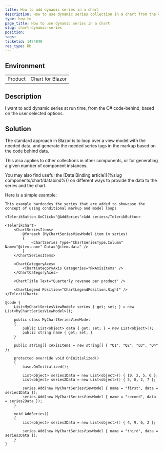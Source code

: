 ```yaml
---
title: How to add dynamic series in a chart
description: How to use dynamic series collection in a chart from the code-behind.
type: how-to
page_title: How to use dynamic series in a chart
slug: chart-dynamic-series
position: 
tags: 
ticketid: 1424840 
res_type: kb
---
```


## Environment

<table>
    <tbody>
        <tr>
            <td>Product</td>
            <td>Chart for Blazor</td>
        </tr>
    </tbody>
</table>


## Description

I want to add dynamic series at run time, from the C# code-behind, based on the user selected options.


## Solution

The standard approach in Blazor is to loop over a view model with the needed data, and generate the needed series tags in the markup based on the code behind data.

This also applies to other collections in other components, or for generating a given number of component instances.

You may also find useful the [Data Binding article]({%slug components/chart/databind%}) on different ways to provide the data to the series and the chart.


Here is a simple example:

````RAZOR
This example hardcodes the series that are added to showcase the concept of using conditional markup and model loops

<TelerikButton OnClick="@AddSeries">Add series</TelerikButton>

<TelerikChart>
    <ChartSeriesItems>
        @foreach (MyChartSeriesViewModel item in series)
        {
            <ChartSeries Type="ChartSeriesType.Column" Name="@item.name" Data="@item.data" />
        }
    </ChartSeriesItems>

    <ChartCategoryAxes>
        <ChartCategoryAxis Categories="@xAxisItems" />
    </ChartCategoryAxes>

    <ChartTitle Text="Quarterly revenue per product" />

    <ChartLegend Position="ChartLegendPosition.Right" />
</TelerikChart>

@code {
    List<MyChartSeriesViewModel> series { get; set; } = new List<MyChartSeriesViewModel>();

    public class MyChartSeriesViewModel
    {
        public List<object> data { get; set; } = new List<object>();
        public string name { get; set; }
    }

    public string[] xAxisItems = new string[] { "Q1", "Q2", "Q3", "Q4" };

    protected override void OnInitialized()
    {
        base.OnInitialized();

        List<object> series1Data = new List<object>() { 10, 2, 5, 6 };
        List<object> series2Data = new List<object>() { 5, 8, 2, 7 };

        series.Add(new MyChartSeriesViewModel { name = "first", data = series1Data });
        series.Add(new MyChartSeriesViewModel { name = "second", data = series2Data });
    }

    void AddSeries()
    {
        List<object> series3Data = new List<object>() { 4, 9, 6, 2 };

        series.Add(new MyChartSeriesViewModel { name = "third", data = series3Data });
    }
}
````

